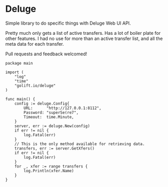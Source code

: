 # Deluge

Simple library to do specific things with Deluge Web UI API.

Pretty much only gets a list of active transfers. Has a lot of boiler plate for
other features. I had no use for more than an active transfer list, and all
the meta data for each transfer.

Pull requests and feedback welcomed!


```golang
package main

import (
	"log"
	"time"
	"golift.io/deluge"
)

func main() {
	config := deluge.Config{
		URL:      "http://127.0.0.1:8112",
		Password: "superSe(re7",
		Timeout:  time.Minute,
	}
	server, err := deluge.New(config)
	if err != nil {
		log.Fatal(err)
	}
	// This is the only method available for retrieving data.
	transfers, err := server.GetXfers()
	if err != nil {
		log.Fatal(err)
	}
	for _, xfer := range transfers {
		log.Println(xfer.Name)
	}
}
```

